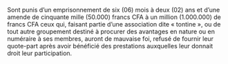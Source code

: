 Sont punis d’un emprisonnement de six (06) mois à deux (02) ans et d’une amende de cinquante mille (50.000) francs CFA à un million (1.000.000) de francs CFA ceux qui, faisant partie d’une association dite « tontine », ou de tout autre groupement destiné à procurer des avantages en nature ou en numéraire à ses membres, auront de mauvaise foi, refusé de fournir leur quote-part après avoir bénéficié des prestations auxquelles leur donnait droit leur participation.